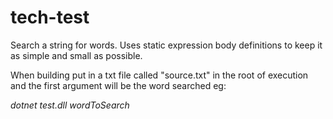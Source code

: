 # tech-test
Search a string for words. Uses static expression body definitions to keep it as simple and small as possible.

When building put in a txt file called "source.txt" in the root of execution and the first argument will be the word searched eg:

*dotnet test.dll wordToSearch*
